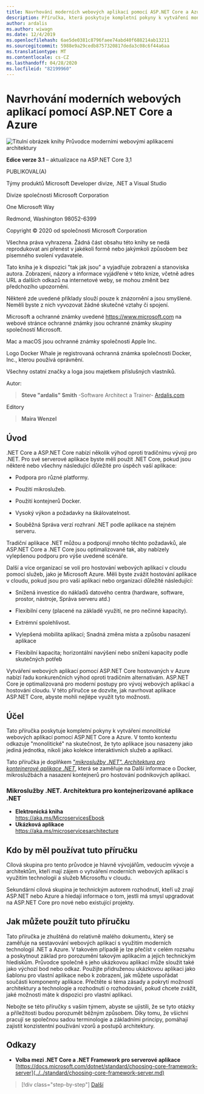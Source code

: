 ```yaml
---
title: Navrhování moderních webových aplikací pomocí ASP.NET Core a Azure
description: Příručka, která poskytuje kompletní pokyny k vytváření monolitické webových aplikací pomocí ASP.NET Core a Azure.
author: ardalis
ms.author: wiwagn
ms.date: 12/4/2019
ms.openlocfilehash: 6ae5de0381c8796faee74abd40f688214ab13211
ms.sourcegitcommit: 5988e9a29cedb8757320817deda3c08c6f44a6aa
ms.translationtype: MT
ms.contentlocale: cs-CZ
ms.lasthandoff: 04/28/2020
ms.locfileid: "82199960"
---
```

# <a name="architect-modern-web-applications-with-aspnet-core-and-azure"></a>Navrhování moderních webových aplikací pomocí ASP.NET Core a Azure

![Titulní obrázek knihy Průvodce moderními webovými aplikacemi architektury](./media/index/web-application-guide-cover-image.png)

**Edice verze 3.1** – aktualizace na ASP.NET Core 3,1

PUBLIKOVAL(A)

Týmy produktů Microsoft Developer divize, .NET a Visual Studio

Divize společnosti Microsoft Corporation

One Microsoft Way

Redmond, Washington 98052-6399

Copyright © 2020 od společnosti Microsoft Corporation

Všechna práva vyhrazena. Žádná část obsahu této knihy se nedá reprodukovat ani přenést v jakékoli formě nebo jakýmkoli způsobem bez písemného svolení vydavatele.

Tato kniha je k dispozici "tak jak jsou" a vyjadřuje zobrazení a stanoviska autora. Zobrazení, názory a informace vyjádřené v této knize, včetně adres URL a dalších odkazů na internetové weby, se mohou změnit bez předchozího upozornění.

Některé zde uvedené příklady slouží pouze k znázornění a jsou smyšlené. Neměli byste z nich vyvozovat žádné skutečné vztahy či spojení.

Microsoft a ochranné známky uvedené https://www.microsoft.com na webové stránce ochranné známky jsou ochranné známky skupiny společností Microsoft.

Mac a macOS jsou ochranné známky společnosti Apple Inc.

Logo Docker Whale je registrovaná ochranná známka společnosti Docker, Inc., kterou používá oprávnění.

Všechny ostatní značky a loga jsou majetkem příslušných vlastníků.

Autor:

> **Steve "ardalis" Smith** -Software Architect a Trainer- [Ardalis.com](https://ardalis.com)

Editory

> **Maira Wenzel**

## <a name="introduction"></a>Úvod

.NET Core a ASP.NET Core nabízí několik výhod oproti tradičnímu vývoji pro .NET. Pro své serverové aplikace byste měli použít .NET Core, pokud jsou některé nebo všechny následující důležité pro úspěch vaší aplikace:

- Podpora pro různé platformy.

- Použití mikroslužeb.

- Použití kontejnerů Docker.

- Vysoký výkon a požadavky na škálovatelnost.

- Souběžná Správa verzí rozhraní .NET podle aplikace na stejném serveru.

Tradiční aplikace .NET můžou a podporují mnoho těchto požadavků, ale ASP.NET Core a .NET Core jsou optimalizované tak, aby nabízely vylepšenou podporu pro výše uvedené scénáře.

Další a více organizací se volí pro hostování webových aplikací v cloudu pomocí služeb, jako je Microsoft Azure. Měli byste zvážit hostování aplikace v cloudu, pokud jsou pro vaši aplikaci nebo organizaci důležité následující:

- Snížená investice do nákladů datového centra (hardware, software, prostor, nástroje, Správa serveru atd.)

- Flexibilní ceny (placené na základě využití, ne pro nečinné kapacity).

- Extrémní spolehlivost.

- Vylepšená mobilita aplikací; Snadná změna místa a způsobu nasazení aplikace

- Flexibilní kapacita; horizontální navýšení nebo snížení kapacity podle skutečných potřeb

Vytváření webových aplikací pomocí ASP.NET Core hostovaných v Azure nabízí řadu konkurenčních výhod oproti tradičním alternativám. ASP.NET Core je optimalizovaná pro moderní postupy pro vývoj webových aplikací a hostování cloudu. V této příručce se dozvíte, jak navrhovat aplikace ASP.NET Core, abyste mohli nejlépe využít tyto možnosti.

## <a name="purpose"></a>Účel

Tato příručka poskytuje kompletní pokyny k vytváření *monolitické* webových aplikací pomocí ASP.NET Core a Azure. V tomto kontextu odkazuje "monolitické" na skutečnost, že tyto aplikace jsou nasazeny jako jediná jednotka, nikoli jako kolekce interaktivních služeb a aplikací.

Tato příručka je doplňkem ["_mikroslužby .NET". Architektura pro kontejnerové aplikace .NET_](../microservices/index.md), která se zaměřuje na Další informace o Docker, mikroslužbách a nasazení kontejnerů pro hostování podnikových aplikací.

### <a name="net-microservices-architecture-for-containerized-net-applications"></a>Mikroslužby .NET. Architektura pro kontejnerizované aplikace .NET

- **Elektronická kniha**  
  <https://aka.ms/MicroservicesEbook>
- **Ukázková aplikace**  
  <https://aka.ms/microservicesarchitecture>

## <a name="who-should-use-this-guide"></a>Kdo by měl používat tuto příručku

Cílová skupina pro tento průvodce je hlavně vývojářům, vedoucím vývoje a architektům, kteří mají zájem o vytváření moderních webových aplikací s využitím technologií a služeb Microsoftu v cloudu.

Sekundární cílová skupina je technickým autorem rozhodnutí, kteří už znají ASP.NET nebo Azure a hledají informace o tom, jestli má smysl upgradovat na ASP.NET Core pro nové nebo existující projekty.

## <a name="how-you-can-use-this-guide"></a>Jak můžete použít tuto příručku

Tato příručka je zhuštěná do relativně malého dokumentu, který se zaměřuje na sestavování webových aplikací s využitím moderních technologií .NET a Azure. V takovém případě je lze přečíst v celém rozsahu a poskytnout základ pro porozumění takovým aplikacím a jejich technickým hlediskům. Průvodce společně s jeho ukázkovou aplikací může sloužit také jako výchozí bod nebo odkaz. Použijte přidruženou ukázkovou aplikaci jako šablonu pro vlastní aplikace nebo k zobrazení, jak můžete uspořádat součásti komponenty aplikace. Přečtěte si téma zásady a pokrytí možností architektury a technologie a rozhodnutí o rozhodování, pokud chcete zvážit, jaké možnosti máte k dispozici pro vlastní aplikaci.

Nebojte se této příručky s vaším týmem, abyste se ujistili, že se tyto otázky a příležitosti budou porozumět běžným způsobem. Díky tomu, že všichni pracují se společnou sadou terminologie a základními principy, pomáhají zajistit konzistentní používání vzorů a postupů architektury.

## <a name="references"></a>Odkazy

- **Volba mezi .NET Core a .NET Framework pro serverové aplikace**  
  [https://docs.microsoft.com/dotnet/standard/choosing-core-framework-server](../../standard/choosing-core-framework-server.md)

>[!div class="step-by-step"]
>[Další](modern-web-applications-characteristics.md)
